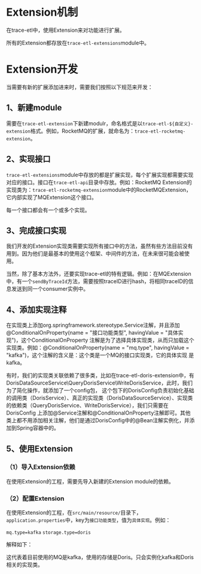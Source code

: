 # Extension机制

在trace-etl中，使用Extension来对功能进行扩展。

所有的Extension都存放在`trace-etl-extensions`module中。

# Extension开发

当需要有新的扩展添加进来时，需要我们按照以下规范来开发：

## 1、新建module

需要在`trace-etl-extension`下新建modulr，命名格式是以`trace-etl-${自定义}-extension`格式。例如，RocketMQ的扩展，就命名为：`trace-etl-rocketmq-extension`。

## 2、实现接口

`trace-etl-extensions`module中存放的都是扩展实现，每个扩展实现都需要实现对应的接口。接口在`trace-etl-api`目录中存放。例如：RocketMQ Extension的实现类为：`trace-etl-rocketmq-extension`module中的RocketMQExtension，它内部实现了MQExtension这个接口。

每一个接口都会有一个或多个实现。

## 3、完成接口实现

我们开发的Extension实现类需要实现所有接口中的方法，虽然有些方法目前没有用到。因为他们是最基本的使用这个框架、中间件的方法，在未来很可能会被使用。

当然，除了基本方法外，还要实现trace-etl的特有逻辑。例如：在MQExtension中，有一个`sendByTraceId`方法，需要按照traceID进行hash，将相同traceID的信息发送到同一个consumer实例中。

## 4、添加实现注释

在实现类上添加org.springframework.stereotype.Service注解，并且添加@ConditionalOnProperty(name = "接口功能类型", havingValue = "具体实现")，这个ConditionalOnProperty
注解是为了选择具体实现类，从而只加载这个实现类。例如：@ConditionalOnProperty(name = "mq.type", havingValue = "kafka")，这个注解的含义是：这个类是一个MQ的接口实现类，它的具体实现
是kafka。

有时，我们的实现类关联依赖了很多类，比如在trace-etl-doris-extension中，有DorisDataSourceService\QueryDorisService\WriteDorisService，此时，我们为了简化操作，就添加了一个config包，
这个包下的DorisConfig负责初始化基础的调用类（DorisService）、真正的实现类（DorisDataSourceService）、实现类的依赖类（QueryDorisService、WriteDorisService），我们只需要在DorisConfig
上添加@Service注解和@ConditionalOnProperty注解即可。其他类上都不用添加相关注解，他们是通过DorisConfig中的@Bean注解实例化，并添加到Spring容器中的。

## 5、使用Extension

### （1）导入Extension依赖

在使用Extension的工程，需要先导入新建的Extension module的依赖。

### （2）配置Extension

在使用Extension的工程，在`src/main/resource/`目录下，`application.properties`中，key为`接口功能类型`，值为`具体实现`。例如：

`mq.type=kafka`
`storage.type=doris`

解释如下：

这代表着目前使用的MQ是kafka，使用的存储是Doris。只会实例化kafka和Doris相关的实现类。
